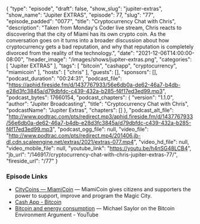 {
  "type": "episode",
  "draft": false,
  "show_slug": "jupiter-extras",
  "show_name": "Jupiter EXTRAS",
  "episode": 77,
  "slug": "77",
  "episode_padded": "0077",
  "title": "Cryptocurrency Chat with Chris",
  "description": "Taken from Monday's Coder live stream, Chris reacts to discovering that the city of Miami has its own crypto coin. As the conversation goes on it turns into a broader discussion about how cryptocurrency gets a bad reputation, and why that reputation is completely divorced from the reality of the technology.",
  "date": "2021-12-06T14:00:00-08:00",
  "header_image": "/images/shows/jupiter-extras.png",
  "categories": [
    "Jupiter EXTRAS"
  ],
  "tags": [
    "bitcoin",
    "cashapp",
    "cryptocurrency",
    "miamicoin"
  ],
  "hosts": [
    "chris"
  ],
  "guests": [],
  "sponsors": [],
  "podcast_duration": "00:24:31",
  "podcast_file": "https://aphid.fireside.fm/d/1437767933/56e6db0a-de62-46a7-b4db-e28d3fc3845a/d79dbfdc-c439-432a-b285-f4f17ed3ed99.mp3",
  "podcast_bytes": 17660154,
  "podcast_chapters": {
    "version": "1.1.0",
    "author": "Jupiter Broadcasting",
    "title": "Cryptocurrency Chat with Chris",
    "podcastName": "Jupiter Extras",
    "chapters": []
  },
  "podcast_alt_file": "http://www.podtrac.com/pts/redirect.mp3/aphid.fireside.fm/d/1437767933/56e6db0a-de62-46a7-b4db-e28d3fc3845a/d79dbfdc-c439-432a-b285-f4f17ed3ed99.mp3",
  "podcast_ogg_file": null,
  "video_file": "http://www.podtrac.com/pts/redirect.mp4/201406.jb-dl.cdn.scaleengine.net/extras/2021/extras-077.mp4",
  "video_hd_file": null,
  "video_mobile_file": null,
  "youtube_link": "https://youtu.be/h4nSG48LCB4",
  "jb_url": "/146917/cryptocurrency-chat-with-chris-jupiter-extras-77/",
  "fireside_url": "/77"
}


### Episode Links

  * [CityCoins — MiamiCoin](https://www.citycoins.co/miamicoin "CityCoins — MiamiCoin") — MiamiCoin gives citizens and supporters the power to support, improve and program the Magic City.
  * [Cash App - Bitcoin](https://cash.app/bitcoin "Cash App - Bitcoin")
  * [Bitcoin and energy consumption](https://www.youtube.com/watch?v=TeVvtSCfcQ4 "Bitcoin and energy consumption") — Michael Saylor on the Bitcoin Environment Argument - YouTube


